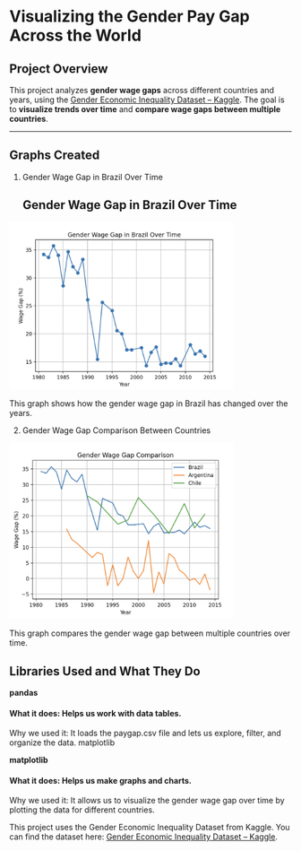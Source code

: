 # Visualizing the Gender Pay Gap Across the World

## Project Overview
This project analyzes **gender wage gaps** across different countries and years, using the [Gender Economic Inequality Dataset – Kaggle](https://www.kaggle.com/datasets/willianoliveiragibin/gender-economic-inequality). The goal is to **visualize trends over time** and **compare wage gaps between multiple countries**. 

---

## Graphs Created
1. Gender Wage Gap in Brazil Over Time

   ## Gender Wage Gap in Brazil Over Time

<img src="wage_gap_brazil.png" alt="Gender Wage Gap in Brazil over Time" width="400"/>

This graph shows how the gender wage gap in Brazil has changed over the years.

2. Gender Wage Gap Comparison Between Countries
  
<img src="wage_gap_comparison.png" alt="Gender Wage Gap Comparison Between Contries" width="400"/>

This graph compares the gender wage gap between multiple countries over time.

## Libraries Used and What They Do
**pandas**

#### What it does: Helps us work with data tables.
Why we used it: It loads the paygap.csv file and lets us explore, filter, and organize the data.
matplotlib

**matplotlib**  

#### What it does: Helps us make graphs and charts.
Why we used it: It allows us to visualize the gender wage gap over time by plotting the data for different countries.

This project uses the Gender Economic Inequality Dataset from Kaggle.
You can find the dataset here: [Gender Economic Inequality Dataset – Kaggle](https://www.kaggle.com/datasets/willianoliveiragibin/gender-economic-inequality).



